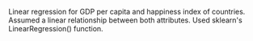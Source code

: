 Linear regression for GDP per capita and happiness index of countries.
Assumed a linear relationship between both attributes.
Used sklearn's LinearRegression() function.
